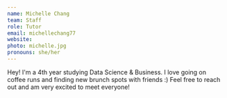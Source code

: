 ```yaml
---
name: Michelle Chang
team: Staff
role: Tutor
email: michellechang77
website: 
photo: michelle.jpg
pronouns: she/her
---
```


Hey! I'm a 4th year studying Data Science & Business. I love going on coffee runs and finding new brunch spots with friends :) Feel free to reach out and am very excited to meet everyone! 